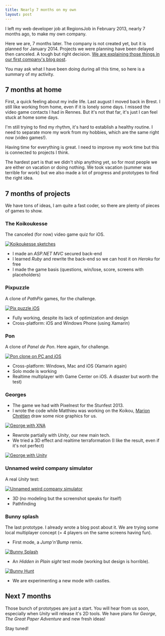 ```yaml
---
title: Nearly 7 months on my own
layout: post
---
```


I left my web developer job at RegionsJob in February 2013, nearly 7 months ago, to make my own company.

Here we are, 7 months later. The company is not created yet, but it is planned for January 2014. Projects we were planning have been delayed then canceled. A tough but right decision. [We are explaining those things in our first company's blog post](http://pixelnest.io/2013/09/breaking-news/).

You may ask what I have been doing during all this time, so here is a summary of my activity.

## 7 months at home

First, a quick feeling about my indie life. Last august I moved back in Brest. I still like working from home, even if it is lonely some days. I missed the video game contacts I had in Rennes. But it's not that far, it's just I can feel stuck at home some days.

I'm still trying to find my rhythm, it's hard to establish a healthy routine. I need to separate more my work from my hobbies, which are the same right now (video games!).

Having time for everything is great. I need to improve my work time but this is connected to projects I think.

The hardest part is that we didn't ship anything yet, so for most people we are either on vacation or doing nothing. We took vacation (summer was terrible for work) but we also made a lot of progress and prototypes to find the right idea.

## 7 months of projects

We have tons of ideas, I am quite a fast coder, so there are plenty of pieces of games to show.

### The Koikoukesse

The canceled (for now) video game quiz for iOS.
 
[  ![Koikoukesse sketches][url_img_koikou]  ][url_img_koikou]

- I made an _ASP.NET MVC_ secured back-end
- I learned _Ruby_ and rewrite the back-end so we can host it on _Heroku_ for free
- I made the game basis (questions, win/lose, score, screens with placeholders)

### Pixpuzzle

A clone of _PathPix_ games, for the challenge.

[  ![Pix puzzle iOS][url_img_pixpuzzle]  ][url_img_pixpuzzle]

- Fully working, despite its lack of optimization and design
- Cross-platform: iOS and Windows Phone (using Xamarin)

### Pon

A clone of _Panel de Pon_. Here again, for challenge.

[  ![Pon clone on PC and iOS][url_img_pon]  ][url_img_pon]

- Cross-platform: Windows, Mac and iOS (Xamarin again)
- Solo mode is working
- Realtime multiplayer with Game Center on iOS. A disaster but worth the test)

### Georges

- The game we had with Pixelnest for the Stunfest 2013.
- I wrote the code while Matthieu was working on the Koikou, [Marion Chrétien](http://www.xn--miroir-enchant-okb.com/) draw some nice graphics for us. 

[  ![George with XNA][url_img_george_xna]  ][url_img_george_xna]

- Rewrote partially with _Unity_, our new main tech.
- We tried a 3D effect and realtime terraformation (I like the result, even if it's not perfect)

[  ![George with Unity][url_img_george_unity]  ][url_img_george_unity]
  
### Unnamed weird company simulator

A real _Unity_ test:

[  ![Unnamed weird company simulator][url_img_trapper]  ][url_img_trapper]

- 3D (no modeling but the screenshot speaks for itself)
- Pathfinding


### Bunny splash

The last prototype. I already wrote a blog post about it. We are trying some local multiplayer concept (= 4 players on the same screens having fun).

- First mode, a _Jump'n'Bump_ remix.

[  ![Bunny Splash][url_img_bunny_splash]  ][url_img_bunny_splash]

- An _Hidden in Plain sight_ test mode (working but design is horrible).

[  ![Bunny Hunt][url_img_bunny_hunt]  ][url_img_bunny_hunt]

- We are experimenting a new mode with castles.

## Next 7 months

Those bunch of prototypes are just a start. You will hear from us soon, especially when _Unity_ will release it's 2D tools. We have plans for _George_, _The Great Paper Adventure_ and new fresh ideas!

Stay tuned!

[url_img_koikou]: http://farm8.staticflickr.com/7434/10051803654_2dd07fb534.jpg

[url_img_pixpuzzle]: http://farm4.staticflickr.com/3666/10051931836_0a979449b3.jpg

[url_img_pon]: http://farm6.staticflickr.com/5327/10052007123_bd4c450943.jpg

[url_img_george_xna]: http://farm6.staticflickr.com/5542/10051977623_6e1135d3e0_o.png

[url_img_george_unity]: http://farm4.staticflickr.com/3821/10051874756_0986eac3f5.jpg

[url_img_trapper]: http://farm4.staticflickr.com/3783/10051931306_a29c8a5ecc_o.png

[url_img_bunny_splash]: http://farm3.staticflickr.com/2807/10051902416_f2564d111f_o.png

[url_img_bunny_hunt]: http://farm8.staticflickr.com/7329/10051931426_60f7b4df48_o.png
